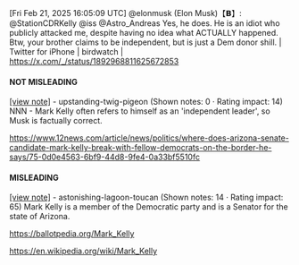 [Fri Feb 21, 2025 16:05:09 UTC] @elonmusk (Elon Musk)【𝗕】: @StationCDRKelly @iss @Astro_Andreas Yes, he does. He is an idiot who publicly attacked me, despite having no idea what ACTUALLY happened. Btw, your brother claims to be independent, but is just a Dem donor shill. | Twitter for iPhone | birdwatch | https://x.com/_/status/1892968811625672853

#### NOT MISLEADING

[[view note]](https://x.com/i/birdwatch/n/1893009143511859554) - upstanding-twig-pigeon (Shown notes: 0 · Rating impact: 14)
NNN - Mark Kelly often refers to himself as an 'independent leader', so Musk is factually correct.

https://www.12news.com/article/news/politics/where-does-arizona-senate-candidate-mark-kelly-break-with-fellow-democrats-on-the-border-he-says/75-0d0e4563-6bf9-44d8-9fe4-0a33bf5510fc 

#### MISLEADING

[[view note]](https://x.com/i/birdwatch/n/1892996940134261108) - astonishing-lagoon-toucan (Shown notes: 14 · Rating impact: 65)
Mark Kelly is a member of the Democratic party and is a Senator for the state of Arizona.

https://ballotpedia.org/Mark_Kelly

https://en.wikipedia.org/wiki/Mark_Kelly
